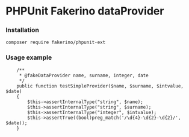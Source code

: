 PHPUnit Fakerino dataProvider
=============================

### Installation

`composer require fakerino/phpunit-ext`

### Usage example
```
    /**
     * @fakeDataProvider name, surname, integer, date
     */
    public function testSimpleProvider($name, $surname, $intvalue, $date)
    {
        $this->assertInternalType("string", $name);
        $this->assertInternalType("string", $surname);
        $this->assertInternalType("integer", $intvalue);
        $this->assertTrue((bool)preg_match('/\d{4}-\d{2}-\d{2}/', $date));
    }
```